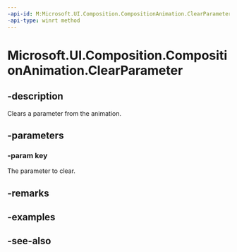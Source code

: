 ```yaml
---
-api-id: M:Microsoft.UI.Composition.CompositionAnimation.ClearParameter(System.String)
-api-type: winrt method
---
```


<!-- Method syntax
public void ClearParameter(System.String key)
-->

# Microsoft.UI.Composition.CompositionAnimation.ClearParameter

## -description
Clears a parameter from the animation.

## -parameters
### -param key
The parameter to clear.

## -remarks

## -examples

## -see-also
